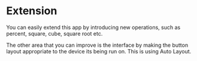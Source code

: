 # Extension

You can easily extend this app by introducing new operations, such as percent, square, cube, square root etc.

The other area that you can improve is the interface by making the button layout appropriate to the device its being run on. This is using Auto Layout.